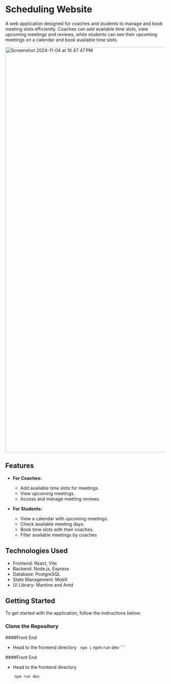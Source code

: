 # Scheduling Website

A web application designed for coaches and students to manage and book meeting slots efficiently. Coaches can add available time slots, view upcoming meetings and reviews, while students can see their upcoming meetings on a calendar and book available time slots.

<img width="1272" alt="Screenshot 2024-11-04 at 10 47 47 PM" src="https://github.com/user-attachments/assets/956333f3-f9aa-4204-a76a-1e18a8636fcd">

## Features

- **For Coaches:**
  - Add available time slots for meetings.
  - View upcoming meetings.
  - Access and manage meeting reviews.

- **For Students:**
  - View a calendar with upcoming meetings.
  - Check available meeting days.
  - Book time slots with their coaches.
  - Filter available meetings by coaches

## Technologies Used

- Frontend: React, Vite
- Backend: Node.js, Express
- Database: PostgreSQL
- State Management: MobX 
- UI Library: Mantine and Antd

## Getting Started

To get started with the application, follow the instructions below:



### Clone the Repository

####Front End
- Head to the frontend directory
` npm i`
     npm run dev ```

####Front End
- Head to the frontend directory
 ``` npm i
     npm run dev

